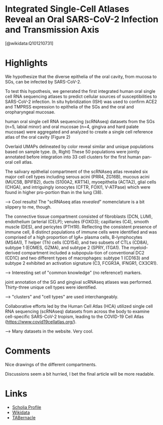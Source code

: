 
Integrated Single-Cell Atlases Reveal an Oral SARS-CoV-2 Infection and Transmission Axis
========================================================================================
  
  [@wikidata:Q101210731]  

# Highlights

We hypothesize that the diverse epithelia of the oral cavity, from mucosa to SGs, can be infected by SARS-CoV-2.

To test this hypothesis, we generated the first integrated human oral single cell RNA sequencing atlases to predict cellular sources of susceptibilities to SARS-CoV-2 infection. In situ hybridization (ISH) was used to confirm ACE2 and TMPRSS expression to epithelia of the SGs and the oral and oropharyngeal mucosae.

human oral single cell RNA sequencing (scRNAseq) datasets from the SGs (n=5, labial minor) and oral mucosae (n=4, gingiva and hard palate mucosae) were aggregated and analyzed to create a single cell reference atlas of the oral cavity (Figure 2)

Overlaid UMAPs delineated by color reveal similar and unique populations based on sample type. (b, Right) These 50 populations were jointly annotated before integration into 33 cell clusters for the first human pan-oral cell atlas.

The salivary epithelial compartment of the scRNAseq atlas revealed six major cell cell types including serous acini (PRR4, ZG16B), mucous acini (MUC5B, BPIFB2), ducts (S100A2, KRT14), myoepithelia (ACTA2), glial cells (CHGA), and intriguingly ionocytes (CFTR, FOXI1, V-ATPase) which were found in higher pro-portion than in the lung (38).

--> Cool results! The "scRNAseq atlas _revealed_" nomenclature is a bit slippery to me, though.

The connective tissue compartment consisted of fibroblasts (DCN, LUM), endothelium (arterial (CELP); venules (FOXD3); capillaries (C4), smooth muscle (DES), and pericytes (PTH1R). Reflecting the consistent presence of immune cell, 8 distinct populations of immune cells were identified and was comprised of a high proportion of IgA+ plasma cells, B-lymphocytes (MS4A1), T helper (Th) cells (CD154), and two subsets of CTLs (CD8A), subtype 1 (EOMES, GZMA), and subtype 2 (SPRY, ITGA1). The myeloid-derived compartment included a subpopula-tion of conventional DC2 (CD1C) and two different types of macrophages: subtype 1 (CD163) and subtype 2 exhibited an activation signature (C3, FCGR3A, IFNGR1, CX3CR1).


--> Interesting set of "common knowledge" (no reference!) markers.

joint annotation of the SG and gingival scRNAseq atlases was performed. Thirty-three unique cell types were identified.

--> "clusters" and "cell types" are used interchangeably.

Collaborative efforts led by the Human Cell Atlas (HCA) utilized single cell RNA sequencing (scRNAseq) datasets from across the body to examine cell-specific SARS-CoV-2 tropism, leading to the COVID-19 Cell Atlas (https://www.covid19cellatlas.org/).

--> Many datasets in the website. Very cool.
# Comments

Nice drawings of the different compartments.

Discussions seem a bit hurried, I bet the final article will be more readable.

# Links
  
 * [Scholia Profile](https://scholia.toolforge.org/work/Q101210731)  
 * [Wikidata](https://www.wikidata.org/wiki/Q101210731)  
 * [TABernacle](https://tabernacle.toolforge.org/?#/tab/manual/Q101210731/P921%3BP4510)  
